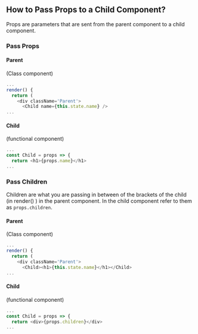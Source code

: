 ## How to Pass Props to a Child Component?
Props are parameters that are sent from the parent component to a child component.

### Pass Props

#### Parent
(Class component)
```js
...
render() {
  return (
    <div className='Parent'>
      <Child name={this.state.name} />
...
```

#### Child
(functional component)
```js
...
const Child = props => {
  return <h1>{props.name}</h1>
...
```
### Pass Children
Children are what you are passing in between of the brackets of the child (in
render() ) in the parent component. In the child component refer to them as `props.children`.
#### Parent
(Class component)
```js
...
render() {
  return (
    <div className='Parent'>
      <Child><h1>{this.state.name}</h1></Child>
...
```

#### Child
(functional component)
```js
...
const Child = props => {
  return <div>{props.children}</div>
...
```
